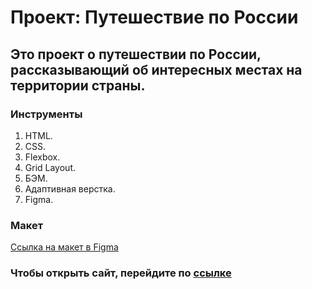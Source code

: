 # Проект: Путешествие по России

## Это проект о путешествии по России, рассказывающий об интересных местах на территории страны.

### Инструменты

1. HTML.
2. CSS.
3. Flexbox.
4. Grid Layout.
5. БЭМ.
6. Адаптивная верстка.
7. Figma.

### Макет
[Ссылка на макет в Figma](https://www.figma.com/file/5S2WSbEFL6awjVWJ0NWL8Q/Sprint-3_-Russia-_-desktop-mobile?node-id=28503%3A0)

### Чтобы открыть сайт, перейдите по [ссылке](https://vlrtyan.github.io/russian-travel/)

